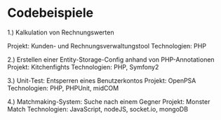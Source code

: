 Codebeispiele
================

1.) Kalkulation von Rechnungswerten 

Projekt: Kunden- und Rechnungsverwaltungstool 
Technologien: PHP 
 
2.) Erstellen einer Entity-Storage-Config anhand von PHP-Annotationen 
Projekt: Kitchenfights 
Technologien: PHP, Symfony2 
 
3.) Unit-Test: Entsperren eines Benutzerkontos 
Projekt: OpenPSA 
Technologien: PHP, PHPUnit, midCOM 
 
4.) Matchmaking-System: Suche nach einem Gegner 
Projekt: Monster Match 
Technologien: JavaScript, nodeJS, socket.io, mongoDB